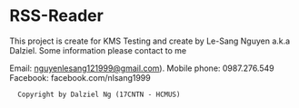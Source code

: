 # RSS-Reader

This project is create for KMS Testing and create by Le-Sang Nguyen a.k.a Dalziel. Some information please contact to me 

Email: nguyenlesang121999@gmail.com). 
Mobile phone: 0987.276.549
Facebook: facebook.com/nlsang1999

      Copyright by Dalziel Ng (17CNTN - HCMUS)
